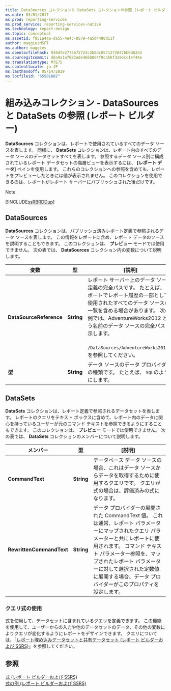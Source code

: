 ```yaml
---
title: DataSources コレクションと DataSets コレクションの参照 (レポート ビルダーおよび SSRS) | Microsoft Docs
ms.date: 03/01/2017
ms.prod: reporting-services
ms.prod_service: reporting-services-native
ms.technology: report-design
ms.topic: conceptual
ms.assetid: f951a4aa-da55-4e43-8579-4a5d4480d11f
author: maggiesMSFT
ms.author: maggies
ms.openlocfilehash: 930dfe2773b72723c2b8dc8571272847bb0d62d3
ms.sourcegitcommit: dda9a1a7682ade466b8d4f0ca56f3a9ecc1ef44e
ms.translationtype: MTE75
ms.contentlocale: ja-JP
ms.lasthandoff: 05/14/2019
ms.locfileid: "65581802"
---
```

# <a name="built-in-collections---datasources-and-datasets-references-report-builder"></a>組み込みコレクション - DataSources と DataSets の参照 (レポート ビルダー)
  **DataSources** コレクションは、レポートで使用されているすべてのデータ ソースを表します。 同様に、 **DataSets** コレクションは、レポート内のすべてのデータ ソースのデータセットすべてを表します。 参照するデータ ソース別に構成されているレポート データセットの階層ビューを表示するには、 **[レポート データ]** ペインを使用します。 これらのコレクションへの参照を含めても、レポートをプレビューしたときには値が表示されません。 このコレクションを使用できるのは、レポートがレポート サーバーにパブリッシュされた後だけです。  
  
> [!NOTE]  
>  [!INCLUDE[ssRBRDDup](../../includes/ssrbrddup-md.md)]  
  
## <a name="datasources"></a>DataSources  
 **DataSources** コレクションは、パブリッシュ済みレポート定義で参照されるデータ ソースを表します。 この情報をレポートに含め、レポート データのソースを説明することもできます。 このコレクションは、 **プレビュー** モードでは使用できません。 次の表では、 **DataSources** コレクション内の変数について説明します。  
  
|**変数**|**型**|**[説明]**|  
|------------------|--------------|---------------------|  
|**DataSourceReference**|**String**|レポート サーバー上のデータ ソース定義の完全パスです。 たとえば、レポートでレポート履歴の一部として使用されたすべてのデータ ソースの一覧を含める場合があります。 次の例では、AdventureWorks2012 という名前のデータ ソースの完全パスを示します。<br /><br /> `/DataSources/AdventureWorks2012`」を参照してください。|  
|**型**|**String**|データ ソースのデータ プロバイダーの種類です。 たとえば、 `SQL`のようにします。|  
  
## <a name="datasets"></a>DataSets  
 **DataSets** コレクションは、レポート定義で参照されるデータセットを表します。 レポートのクエリをテキスト ボックスに含めて、レポート内のデータに関心を持っているユーザーが元のコマンド テキストを参照できるようにすることもできます。 このコレクションは、 **プレビュー** モードでは使用できません。 次の表では、 **DataSets** コレクションのメンバーについて説明します。  
  
|**メンバー**|**型**|**[説明]**|  
|----------------|--------------|---------------------|  
|**CommandText**|**String**|データベース データ ソースの場合、これはデータ ソースからデータを取得するために使用するクエリです。 クエリが式の場合は、評価済みの式になります。|  
|**RewrittenCommandText**|**String**|データ プロバイダーの展開された CommandText 値。 これは通常、レポート パラメーターにマップされたクエリ パラメーターと共にレポートに使用されます。 コマンド テキスト パラメーター参照を、マップされたレポート パラメーターに対して選択された定数値に展開する場合、データ プロバイダーがこのプロパティを設定します。|  
  
### <a name="using-query-expressions"></a>クエリ式の使用  
 式を使用して、データセットに含まれているクエリを定義できます。 この機能を使用して、ユーザーからの入力や他のデータセットのデータ、その他の変数によりクエリが変化するようにレポートをデザインできます。 クエリについては、「[レポート埋め込みデータセットと共有データセット &#40;レポート ビルダーおよび SSRS&#41;](../../reporting-services/report-data/report-embedded-datasets-and-shared-datasets-report-builder-and-ssrs.md)」を参照してください。  
  
## <a name="see-also"></a>参照  
 [式 &#40;レポート ビルダーおよび SSRS&#41;](../../reporting-services/report-design/expressions-report-builder-and-ssrs.md)   
 [式の例 &#40;レポート ビルダーおよび SSRS&#41;](../../reporting-services/report-design/expression-examples-report-builder-and-ssrs.md)  
  
  
